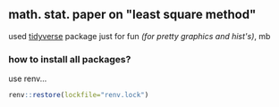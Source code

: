 ## math. stat. paper on "least square method"

used [tidyverse](https://tidyverse.tidyverse.org/) package just for fun *(for pretty graphics and hist's)*, mb

### how to install all packages?

use renv...

```R
renv::restore(lockfile="renv.lock")
```
